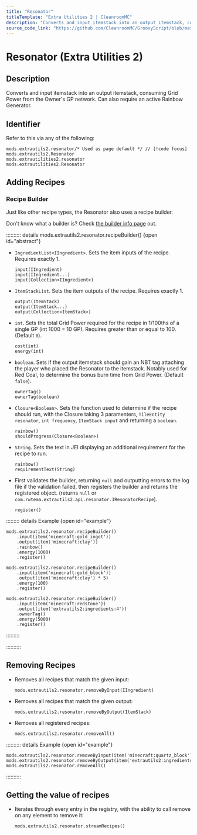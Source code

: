 ```yaml
---
title: "Resonator"
titleTemplate: "Extra Utilities 2 | CleanroomMC"
description: "Converts and input itemstack into an output itemstack, consuming Grid Power from the Owner's GP network. Can also require an active Rainbow Generator."
source_code_link: "https://github.com/CleanroomMC/GroovyScript/blob/master/src/main/java/com/cleanroommc/groovyscript/compat/mods/extrautils2/Resonator.java"
---
```


# Resonator (Extra Utilities 2)

## Description

Converts and input itemstack into an output itemstack, consuming Grid Power from the Owner's GP network. Can also require an active Rainbow Generator.

## Identifier

Refer to this via any of the following:

```groovy:no-line-numbers {1}
mods.extrautils2.resonator/* Used as page default */ // [!code focus]
mods.extrautils2.Resonator
mods.extrautilities2.resonator
mods.extrautilities2.Resonator
```


## Adding Recipes

### Recipe Builder

Just like other recipe types, the Resonator also uses a recipe builder.

Don't know what a builder is? Check [the builder info page](../../getting_started/builder.md) out.

:::::::::: details mods.extrautils2.resonator.recipeBuilder() {open id="abstract"}
- `IngredientList<IIngredient>`. Sets the item inputs of the recipe. Requires exactly 1.

    ```groovy:no-line-numbers
    input(IIngredient)
    input(IIngredient...)
    input(Collection<IIngredient>)
    ```

- `ItemStackList`. Sets the item outputs of the recipe. Requires exactly 1.

    ```groovy:no-line-numbers
    output(ItemStack)
    output(ItemStack...)
    output(Collection<ItemStack>)
    ```

- `int`. Sets the total Grid Power required for the recipe in 1/100ths of a single GP (int 1000 = 10 GP). Requires greater than or equal to 100. (Default `0`).

    ```groovy:no-line-numbers
    cost(int)
    energy(int)
    ```

- `boolean`. Sets if the output itemstack should gain an NBT tag attaching the player who placed the Resonator to the itemstack. Notably used for Red Coal, to determine the bonus burn time from Grid Power. (Default `false`).

    ```groovy:no-line-numbers
    ownerTag()
    ownerTag(boolean)
    ```

- `Closure<Boolean>`. Sets the function used to determine if the recipe should run, with the Closure taking 3 paramenters, `TileEntity resonator`, `int frequency`, `ItemStack input` and returning a `boolean`.

    ```groovy:no-line-numbers
    rainbow()
    shouldProgress(Closure<Boolean>)
    ```

- `String`. Sets the text in JEI displaying an additional requirement for the recipe to run.

    ```groovy:no-line-numbers
    rainbow()
    requirementText(String)
    ```

- First validates the builder, returning `null` and outputting errors to the log file if the validation failed, then registers the builder and returns the registered object. (returns `null` or `com.rwtema.extrautils2.api.resonator.IResonatorRecipe`).

    ```groovy:no-line-numbers
    register()
    ```

::::::::: details Example {open id="example"}
```groovy:no-line-numbers
mods.extrautils2.resonator.recipeBuilder()
    .input(item('minecraft:gold_ingot'))
    .output(item('minecraft:clay'))
    .rainbow()
    .energy(1000)
    .register()

mods.extrautils2.resonator.recipeBuilder()
    .input(item('minecraft:gold_block'))
    .output(item('minecraft:clay') * 5)
    .energy(100)
    .register()

mods.extrautils2.resonator.recipeBuilder()
    .input(item('minecraft:redstone'))
    .output(item('extrautils2:ingredients:4'))
    .ownerTag()
    .energy(5000)
    .register()
```

:::::::::

::::::::::

## Removing Recipes

- Removes all recipes that match the given input:

    ```groovy:no-line-numbers
    mods.extrautils2.resonator.removeByInput(IIngredient)
    ```

- Removes all recipes that match the given output:

    ```groovy:no-line-numbers
    mods.extrautils2.resonator.removeByOutput(ItemStack)
    ```

- Removes all registered recipes:

    ```groovy:no-line-numbers
    mods.extrautils2.resonator.removeAll()
    ```

:::::::::: details Example {open id="example"}
```groovy:no-line-numbers
mods.extrautils2.resonator.removeByInput(item('minecraft:quartz_block'))
mods.extrautils2.resonator.removeByOutput(item('extrautils2:ingredients:4'))
mods.extrautils2.resonator.removeAll()
```

::::::::::

## Getting the value of recipes

- Iterates through every entry in the registry, with the ability to call remove on any element to remove it:

    ```groovy:no-line-numbers
    mods.extrautils2.resonator.streamRecipes()
    ```
